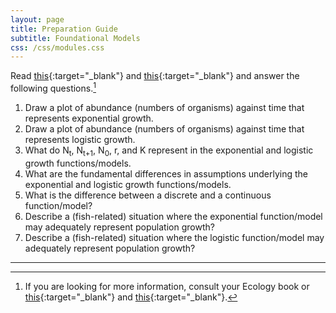 ```yaml
---
layout: page
title: Preparation Guide
subtitle: Foundational Models
css: /css/modules.css
---
```


Read [this](http://alexei.nfshost.com/PopEcol/lec5/explog.html){:target="_blank"} and [this](https://www.khanacademy.org/science/ap-biology/ecology-ap/population-ecology-ap/a/exponential-logistic-growth){:target="_blank"} and answer the following questions.[^1]

1. Draw a plot of abundance (numbers of organisms) against time that represents exponential growth.
1. Draw a plot of abundance (numbers of organisms) against time that represents logistic growth.
1. What do N<sub>t</sub>, N<sub>t+1</sub>, N<sub>0</sub>, r, and K represent in the exponential and logistic growth functions/models.
1. What are the fundamental differences in assumptions underlying the exponential and logistic growth functions/models.
1. What is the difference between a discrete and a continuous function/model?
1. Describe a (fish-related) situation where the exponential function/model may adequately represent population growth?
1. Describe a (fish-related) situation where the logistic function/model may adequately represent population growth?

----

[^1]: If you are looking for more information, consult your Ecology book or [this](http://vlab.amrita.edu/?sub=3&brch=65&sim=174&cnt=1){:target="_blank"} and [this](http://vlab.amrita.edu/?sub=3&brch=65&sim=1110&cnt=1){:target="_blank"}.
